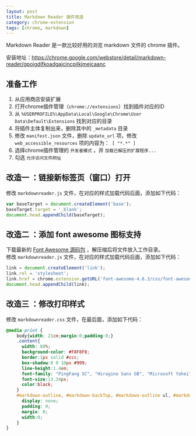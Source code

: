 ```yaml
---
layout: post
title: Markdown Reader 插件改造
category: chrome-extension
tags: [chrome, markdown]
---
```


Markdown Reader 是一款比较好用的浏览 markdown 文件的 chrome 插件。

安装地址：<https://chrome.google.com/webstore/detail/markdown-reader/gpoigdifkoadgajcincpilkjmejcaanc>

<link href="//cdn.bootcss.com/font-awesome/4.7.0/css/font-awesome.min.css" rel="stylesheet">

## 准备工作
1. 从应用商店安装扩展
1. 打开chrome插件管理（`chrome://extensions`）找到插件对应的ID
1. 从 `%USERPROFILE%\AppData\Local\Google\Chrome\User Data\Default\Extensions` 找到对应的目录
1. 将插件主体复制出来，删除其中的 `_metadata` 目录
1. 修改 `manifest.json` 文件，删除 `update_url` 项，修改 `web_accessible_resources` 项的内容为：` [ "*.*" ]`  
1. 选择chrome插件管理的 `开发者模式` ，并 `加载已解压的扩展程序...`
1. 勾选 `允许访问文件网址` 

## 改造一 <i class="fa fa-chrome"></i> ：链接新标签页（窗口）打开
修改 <i class="fa fa-file-code-o"></i> `markdownreader.js` 文件，在对应的样式加载代码后面，添加如下代码：

```javascript
var baseTarget = document.createElement('base');
baseTarget.target = '_blank';
document.head.appendChild(baseTarget);
```

## 改造二 <i class="fa fa-font-awesome"></i> ：添加 font awesome 图标支持
下载最新的 [<i class="fa fa-cloud-download"></i> Font Awesome 源码包](http://fontawesome.io/) ，解压缩后将文件放入工作目录。  
修改 <i class="fa fa-file-code-o"></i> `markdownreader.js` 文件，在对应的样式加载代码后面，添加如下代码：

```javascript
link = document.createElement('link');
link.rel = 'stylesheet';
link.href = chrome.extension.getURL('font-awesome-4.6.3/css/font-awesome.min.css');
document.head.appendChild(link);
```

## 改造三 <i class="fa fa-print"></i> ：修改打印样式 
修改 <i class="fa fa-file-code-o"></i> `markdownreader.css` 文件，在最后面，添加如下代码：

```css
@media print { 
	body{width: 21cm;margin:0;padding:0;}
	.content{
	  width: 88%;
	  background-color: #F8F8F8;
	  border:1px solid #ccc;
	  box-shadow:0 0 10px #999;
	  line-height:1.4em;
	  font-family: "PingFang SC", "Hiragino Sans GB", "Microsoft Yahei", helvetica, arial, freesans, clean, sans-serif;
      font-size:13.34px;
	  color:black;
	}
	#markdown-outline, #markdown-backTop, #markdown-outline ul, #markdown-outline ul:first-child, #markdown-outline li{
	  display: none; 
	  padding: 0;
	  margin: 0;
	  width:0;
	}
} 
```
